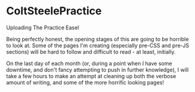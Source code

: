 # ColtSteelePractice
Uploading The Practice Easel

Being perfectly honest, the opening stages of this are going to be horrible to look at.  Some of the pages I'm creating (especially pre-CSS and pre-JS sections) will be hard to follow and difficult to read - at least, initially. 

On the last day of each month (or, during a point when I have some downtime, and don't fancy attempting to push in further knowledge), I will take a few hours to make an attempt at cleaning up both the verbose amount of writing, and some of the more horrific looking pages!